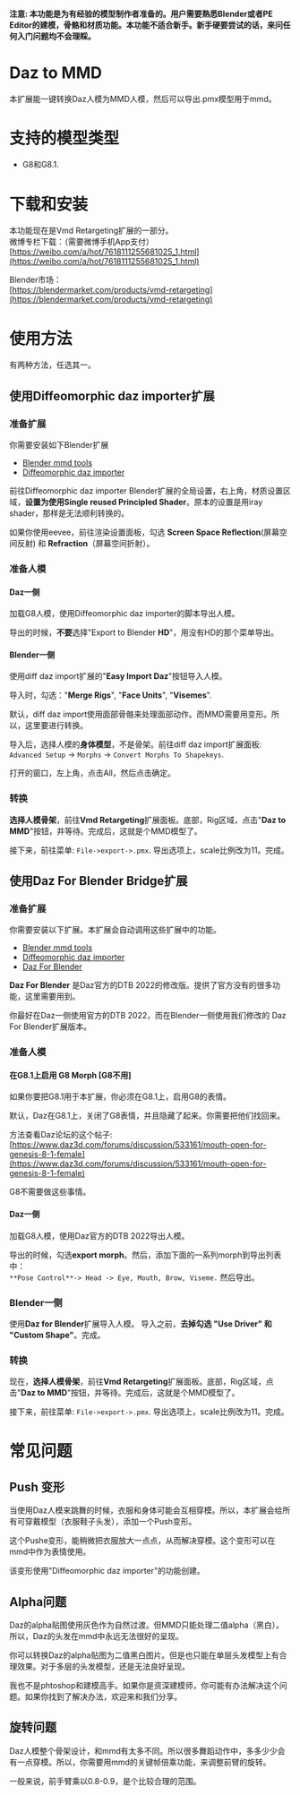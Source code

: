#### 注意: 本功能是为有经验的模型制作者准备的。用户需要熟悉Blender或者PE Editor的建模，骨骼和材质功能。本功能不适合新手。新手硬要尝试的话，来问任何入门问题均不会理睬。  

# Daz to MMD
本扩展能一键转换Daz人模为MMD人模，然后可以导出.pmx模型用于mmd。

# 支持的模型类型
* G8和G8.1.  

# 下载和安装
本功能现在是Vmd Retargeting扩展的一部分。  
微博专栏下载：（需要微博手机App支付）  
[https://weibo.com/a/hot/7618111255681025_1.html](https://weibo.com/a/hot/7618111255681025_1.html)  

Blender市场：  
[https://blendermarket.com/products/vmd-retargeting](https://blendermarket.com/products/vmd-retargeting)   


# 使用方法
有两种方法，任选其一。  

## 使用Diffeomorphic daz importer扩展
### 准备扩展
你需要安装如下Blender扩展
* [Blender mmd tools](https://github.com/UuuNyaa/blender_mmd_tools)  
* [Diffeomorphic daz importer](http://diffeomorphic.blogspot.com/p/daz-importer-version-16.html)  

前往Diffeomorphic daz importer Blender扩展的全局设置，右上角，材质设置区域，**设置为使用Single reused Principled Shader**。原本的设置是用iray shader，那样是无法顺利转换的。  

如果你使用eevee，前往渲染设置面板，勾选 **Screen Space Reflection**(屏幕空间反射) 和 **Refraction**（屏幕空间折射）。  


### 准备人模
#### Daz一侧
加载G8人模，使用Diffeomorphic daz importer的脚本导出人模。   

导出的时候，**不要**选择"Export to Blender **HD**"，用没有HD的那个菜单导出。     

#### Blender一侧
使用diff daz import扩展的"**Easy Import Daz**"按钮导入人模。  

导入时，勾选："**Merge Rigs**", "**Face Units**", "**Visemes**".  

默认，diff daz import使用面部骨骼来处理面部动作。而MMD需要用变形。所以，这里要进行转换。

导入后，选择人模的**身体模型**，不是骨架。前往diff daz import扩展面板:  
`Advanced Setup` -> `Morphs` -> `Convert Morphs To Shapekeys`.  

打开的窗口，左上角，点击All，然后点击确定。  


### 转换
**选择人模骨架**，前往**Vmd Retargeting**扩展面板。底部，Rig区域，点击"**Daz to MMD**"按钮，并等待。完成后，这就是个MMD模型了。  

接下来，前往菜单: `File->export->.pmx`. 导出选项上，scale比例改为11。完成。  


## 使用Daz For Blender Bridge扩展
### 准备扩展
你需要安装以下扩展。本扩展会自动调用这些扩展中的功能。
* [Blender mmd tools](https://github.com/UuuNyaa/blender_mmd_tools)
* [Diffeomorphic daz importer](http://diffeomorphic.blogspot.com/p/daz-importer-version-16.html)
* [Daz For Blender](https://github.com/butaixianran/DazToBlender)

**Daz For Blender** 是Daz官方的DTB 2022的修改版。提供了官方没有的很多功能，这里需要用到。  

你最好在Daz一侧使用官方的DTB 2022，而在Blender一侧使用我们修改的 Daz For Blender扩展版本。    

### 准备人模
#### 在G8.1上启用 G8 Morph [G8不用]
如果你要把G8.1用于本扩展，你必须在G8.1上，启用G8的表情。  

默认，Daz在G8.1上，关闭了G8表情，并且隐藏了起来。你需要把他们找回来。  

方法查看Daz论坛的这个帖子:  
[https://www.daz3d.com/forums/discussion/533161/mouth-open-for-genesis-8-1-female](https://www.daz3d.com/forums/discussion/533161/mouth-open-for-genesis-8-1-female)   

G8不需要做这些事情。   

#### Daz一侧
加载G8人模，使用Daz官方的DTB 2022导出人模。   

导出的时候，勾选**export morph**。然后，添加下面的一系列morph到导出列表中：  
`**Pose Control**-> Head -> Eye, Mouth, Brow, Viseme.`  然后导出。   

### Blender一侧
使用**Daz for Blender**扩展导入人模。
导入之前，**去掉勾选 "Use Driver" 和 "Custom Shape"**。完成。  

### 转换
现在，**选择人模骨架**，前往**Vmd Retargeting**扩展面板。底部，Rig区域，点击"**Daz to MMD**"按钮，并等待。完成后，这就是个MMD模型了。  

接下来，前往菜单: `File->export->.pmx`. 导出选项上，scale比例改为11。完成。  

# 常见问题
## Push 变形
当使用Daz人模来跳舞的时候，衣服和身体可能会互相穿模。所以，本扩展会给所有可穿戴模型（衣服鞋子头发），添加一个Push变形。  

这个Pushe变形，能稍微把衣服放大一点点，从而解决穿模。这个变形可以在mmd中作为表情使用。  

该变形使用"Diffeomorphic daz importer"的功能创建。  

## Alpha问题
Daz的alpha贴图使用灰色作为自然过渡。但MMD只能处理二值alpha（黑白）。所以，Daz的头发在mmd中永远无法很好的呈现。  

你可以转换Daz的alpha贴图为二值黑白图片。但是也只能在单层头发模型上有合理效果。对于多层的头发模型，还是无法良好呈现。  

我也不是phtoshop和建模高手。如果你是资深建模师，你可能有办法解决这个问题。如果你找到了解决办法，欢迎来和我们分享。  

## 旋转问题
Daz人模整个骨架设计，和mmd有太多不同。所以很多舞蹈动作中，多多少少会有一点穿模。所以，你需要用mmd的关键帧倍乘功能，来调整前臂的旋转。  

一般来说，前手臂乘以0.8-0.9，是个比较合理的范围。  
